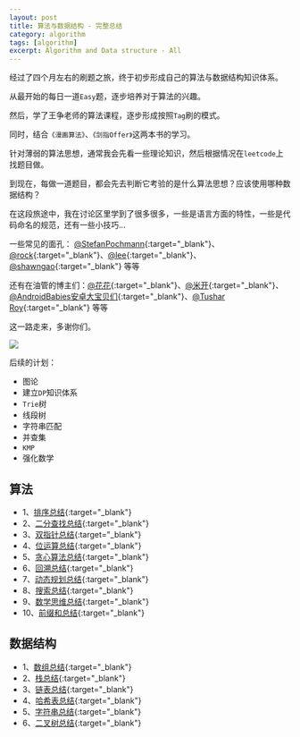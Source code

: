 ```yaml
---
layout: post
title: 算法与数据结构 - 完整总结
category: algorithm
tags: [algorithm]
excerpt: Algorithm and Data structure - All  
---
```


经过了四个月左右的刷题之旅，终于初步形成自己的算法与数据结构知识体系。  

从最开始的每日一道`Easy`题，逐步培养对于算法的兴趣。  

然后，学了王争老师的算法课程，逐步形成按照`Tag`刷的模式。  

同时，结合`《漫画算法》`、`《剑指Offer》`这两本书的学习。  

针对薄弱的算法思想，通常我会先看一些理论知识，然后根据情况在`leetcode`上找题目做。  

到现在，每做一道题目，都会先去判断它考验的是什么算法思想？应该使用哪种数据结构？  

在这段旅途中，我在讨论区里学到了很多很多，一些是语言方面的特性，一些是代码命名的规范，还有一些小技巧...  

一些常见的面孔： [@StefanPochmann](https://leetcode.com/stefanpochmann/){:target="_blank"}、 [@rock](https://leetcode.com/rock/){:target="_blank"}、[@lee](https://leetcode.com/lee215/){:target="_blank"}、[@shawngao](https://leetcode.com/shawngao/){:target="_blank"} 等等  

还有在油管的博主们：[@花花](https://www.youtube.com/user/xxfflower){:target="_blank"}、[@米开](https://www.youtube.com/channel/UCcYaBp5Ur3ExUZRypQEfndQ){:target="_blank"}、[@AndroidBabies安卓大宝贝们](https://www.youtube.com/channel/UCCTCeHoSDGKBOmjvUzavAWQ){:target="_blank"}、[@Tushar Roy](https://www.youtube.com/user/tusharroy2525){:target="_blank"} 等等  



这一路走来，多谢你们。  


![](https://yyc-images.oss-cn-beijing.aliyuncs.com/leetcode_record_2020_0704.png)  

后续的计划：  

- 图论  
- 建立`DP`知识体系  
- `Trie`树  
- 线段树  
- 字符串匹配  
- 并查集  
- `KMP`  
- 强化数学    

## 算法        

- 1、[排序总结](http://yaoyichen.cn/algorithm/2020/05/17/algorithm-sort.html){:target="_blank"}  
- 2、[二分查找总结](http://yaoyichen.cn/algorithm/2020/05/23/algorithm-binary-search.html){:target="_blank"}  
- 3、[双指针总结](http://yaoyichen.cn/algorithm/2020/05/24/algorithm-two-pointer.html){:target="_blank"}  
- 4、[位运算总结](http://yaoyichen.cn/algorithm/2020/06/25/bit-manipulation.html){:target="_blank"}  
- 5、[贪心算法总结](http://yaoyichen.cn/algorithm/2020/06/24/greedy.html){:target="_blank"}  
- 6、[回溯总结](http://yaoyichen.cn/algorithm/2020/06/22/backtracking.html){:target="_blank"}  
- 7、[动态规划总结](http://yaoyichen.cn/algorithm/2020/06/10/dynamic-programming.html){:target="_blank"}  
- 8、[搜索总结](http://yaoyichen.cn/algorithm/2020/06/15/search.html){:target="_blank"}  
- 9、[数学思维总结](http://yaoyichen.cn/algorithm/2020/06/26/math.html){:target="_blank"}  
- 10、[前缀和总结](http://yaoyichen.cn/algorithm/2020/07/02/prefix-sum.html){:target="_blank"}  



## 数据结构    

- 1、[数组总结](http://yaoyichen.cn/algorithm/2020/07/02/array.html){:target="_blank"}  
- 2、[栈总结](http://yaoyichen.cn/algorithm/2020/05/06/data-structure-stack.html){:target="_blank"}  
- 3、[链表总结](http://yaoyichen.cn/algorithm/2020/05/03/data-structure-linked-list.html){:target="_blank"}  
- 4、[哈希表总结](http://yaoyichen.cn/algorithm/2020/06/29/hashtable.html){:target="_blank"}  
- 5、[字符串总结](http://yaoyichen.cn/algorithm/2020/06/27/string.html){:target="_blank"}  
- 6、[二叉树总结](http://yaoyichen.cn/algorithm/2020/06/18/tree.html){:target="_blank"}  
